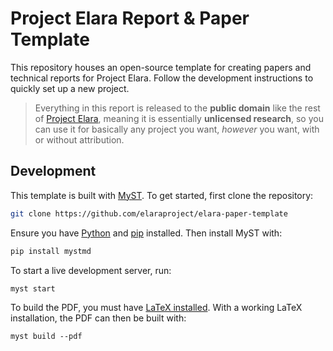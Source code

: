 # Project Elara Report & Paper Template

This repository houses an open-source template for creating papers and technical reports for Project Elara. Follow the development instructions to quickly set up a new project.

> Everything in this report is released to the **public domain** like the rest of [Project Elara](https://github.com/elaraproject/), meaning it is essentially **unlicensed research**, so you can use it for basically any project you want, _however_ you want, with or without attribution.

## Development

This template is built with [MyST](https://mystmd.org/). To get started, first clone the repository:

```sh
git clone https://github.com/elaraproject/elara-paper-template
```

Ensure you have [Python](https://www.python.org/) and [pip](https://pypi.org/project/pip/) installed. Then install MyST with:

```sh
pip install mystmd
```

To start a live development server, run:

```
myst start
```

To build the PDF, you must have [LaTeX installed](https://www.latex-project.org/get/). With a working LaTeX installation, the PDF can then be built with:

```
myst build --pdf
```
